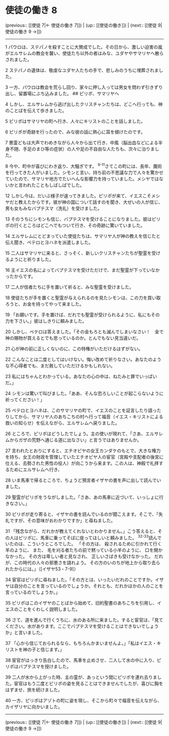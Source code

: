 # 使徒の働き 8

(previous:: [[使徒 7|← 使徒の働き 7]]) | (up:: [[使徒の働き]]) | (next:: [[使徒 9|使徒の働き 9 →]])

***


1 パウロは、ステパノを殺すことに大賛成でした。その日から、激しい迫害の嵐がエルサレムの教会を襲い、使徒たち以外の者はみな、ユダヤやサマリヤへ散らされました。 

2 ステパノの遺体は、敬虔なユダヤ人たちの手で、悲しみのうちに埋葬されました。 

3 一方、パウロは教会を荒らし回り、家々に押し入っては男女を問わず引きずり出し、留置場にぶち込みました。 ## ピリポ、サマリヤへ 

4 しかし、エルサレムから逃げ出したクリスチャンたちは、どこへ行っても、神のことばを伝えて歩きました。 

5 ピリポはサマリヤの町へ行き、人々にキリストのことを話しました。 

6 ピリポが奇跡を行ったので、みな彼の話に熱心に耳を傾けたのです。 

7 悪霊どもは大声でわめきながら人々から出て行き、中風（脳出血などによる半身不随、手足のまひ等の症状）の人や足の不自由な人たちも、次々に治りました。 

8 今や、町中が喜びにわき返り、大騒ぎです。 <sup class="versenum">9-11</sup>さてこの町には、長年、魔術を行ってきた人がいました。シモンと言い、持ち前の不思議な力で人々を驚かせていたので、サマリヤ地方でたいへんな影響力を持っていました。メシヤではないかと言われたこともしばしばでした。 

12 しかし今は、だいぶ様子が違ってきました。ピリポが来て、イエスこそメシヤだと教えたからです。彼が神の国について話すのを聞き、大ぜいの人が信じ、男も女もみなバプテスマ（洗礼）を受けました。 

13 そのうちにシモンも信じ、バプテスマを受けることになりました。彼はピリポの行くところはどこへでもついて行き、その奇跡に驚いていました。 

14 エルサレムにとどまっていた使徒たちは、サマリヤ人が神の教えを信じたと伝え聞き、ペテロとヨハネを派遣しました。 

15 二人はサマリヤに来ると、さっそく、新しいクリスチャンたちが聖霊を受けるようにと祈りました。 

16 主イエスの名によってバプテスマを受けただけで、まだ聖霊が下っていなかったからです。 

17 二人が信者たちに手を置いて祈ると、みな聖霊を受けました。 

18 使徒たちが手を置くと聖霊が与えられるのを見たシモンは、この力を買い取ろうと、お金を持ってやって来ました。 

19 「お願いです。手を置けば、だれでも聖霊が受けられるように、私にもその力を下さい。」彼はしきりに頼みました。 

20 しかし、ペテロは答えました。「その金もろとも滅んでしまいなさい！　金で神の賜物が買えるとでも思っているのか。とんでもない見当違いだ。 

21 心が神の前に正しくないのに、この特権がいただけるはずがない。 

22 こんなことは二度としてはいけない。悔い改めて祈りなさい。あなたのような不心得者でも、まだ赦していただけるかもしれない。 

23 私にはちゃんとわかっている。あなたの心の中は、ねたみと罪でいっぱいだ。」 

24 シモンは驚いて叫びました。「ああ、そんな恐ろしいことが起こらないように祈ってください！」 

25 ペテロとヨハネは、このサマリヤの町で、イエスのことを証言したり語ったりしてから、サマリヤ人のあちこちの村へ行って福音（イエス・キリストによる救いの知らせ）を伝えながら、エルサレムへ戻りました。 

26 ところで、ピリポはどうしたでしょう。主の使いが現れて、「さあ、エルサレムからガザの荒野へ通じる道に出なさい」と言うではありませんか。 

27 言われたとおりにすると、エチオピヤの女王カンダケのもとで、大きな権力を持ち、女王の財政を管理していたエチオピヤ人の宦官（宮殿や支配者の後宮に仕える、去勢された男性の役人）が向こうから来ます。この人は、神殿で礼拝するためにエルサレムへ行き、 

28 いま馬車で帰るところで、ちょうど預言者イザヤの書を声に出して読んでいました。 

29 聖霊がピリポをうながしました。「さあ、あの馬車に近づいて、いっしょに行きなさい。」 

30 ピリポが走り寄ると、イザヤの書を読んでいるのが聞こえます。そこで、「失礼ですが、その意味がおわかりですか」と尋ねました。 

31 「残念ながら、だれかが教えてくれないとわかりません。」こう答えると、その人はピリポに、馬車に乗ってそばに座ってほしいと頼みました。 <sup class="versenum">32-33</sup>読んでいたのは、こういうところでした。 「その方は、 殺されるために引かれて行く羊のように、 また、 毛を刈る者たちの前で黙っている小羊のように、 口を開かなかった。 その方は卑しい者と見なされ、 正しいさばきも受けなかった。 だれが、この時代の人々の邪悪さを語れよう。 その方のいのちが地上から取り去られたからには。」（[イザヤ53・7-9]） 

34 宦官はピリポに尋ねました。「その方とは、いったいだれのことですか。イザヤは自分のことを言っているのでしょうか。それとも、だれかほかの人のことを言っているのでしょうか。」 

35 ピリポはこのイザヤのことばから始めて、旧約聖書のあちこちを引用し、イエスのことをくわしく説明しました。 

36 さて、道を進んで行くうちに、水のある所に来ました。すると宦官は、「見てください。水があります。ここでバプテスマを受けることはできないでしょうか」と言いました。 

37 「心から信じておられるなら、もちろんかまいませんよ。」「私はイエス・キリストを神の子と信じます。」 

38 宦官がはっきり告白したので、馬車を止めさせ、二人して水の中に入り、ピリポはバプテスマを授けました。 

39 二人が水から上がった時、主の霊が、あっという間にピリポを連れ去りました。宦官はもう二度とピリポの姿を見ることはできませんでしたが、喜びに胸をはずませ、旅を続けました。 

40 一方、ピリポはアゾトの町に姿を現し、そこから町々で福音を伝えながら、カイザリヤに向かいました。

***

(previous:: [[使徒 7|← 使徒の働き 7]]) | (up:: [[使徒の働き]]) | (next:: [[使徒 9|使徒の働き 9 →]])
